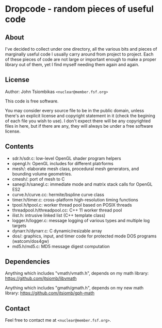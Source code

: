 # Dropcode - random pieces of useful code

## About

I've decided to collect under one directory, all the various bits and pieces of
marginally useful code I usually carry around from project to project. Each of
these pieces of code are not large or important enough to make a proper library
out of them, yet I find myself needing them again and again.

## License

Author: John Tsiombikas `<nuclear@member.fsf.org>`

This code is free software.

You may consider every source file to be in the public domain, unless
there's an explicit license and copyright statement in it (check the begining of
each file you wish to use). I don't expect there will be any copyrighted files
in here, but if there are any, they will always be under a free software
license.

## Contents

 - sdr.h/sdr.c: low-level OpenGL shader program helpers
 - opengl.h: OpenGL includes for different platrforms
 - mesh/: elaborate mesh class, procedural mesh generators, and bounding volume geometries.
 - cmesh/: port of mesh to C
 - sanegl.h/sanegl.c: immediate mode and matrix stack calls for OpenGL ES2
 - curve.h/curve.cc: hermite/bspline curve class
 - timer.h/timer.c: cross-platform high-resolution timing functions
 - tpool.h/tpool.c: worker thread pool based on POSIX threads
 - threadpool.h/threadpool.cc: C++ 11 worker thread pool
 - ilist.h: intrusive linked list (C++ template class)
 - logger.h/logger.c: message logging of various types and multiple log targets
 - dynarr.h/dynarr.c: C dynamic/resizable array
 - dos/: graphics, input, and timer code for protected mode DOS programs (watcom/dos4gw)
 - md5.h/md5.c: MD5 message digest computation

## Dependencies

Anything which includes "vmath/vmath.h", depends on my math library:
https://github.com/jtsiomb/libvmath

Anything which includes "gmath/gmath.h", depends on my new math library:
https://github.com/jtsiomb/gph-math

## Contact

Feel free to contact me at `<nuclear@member.fsf.org>`.
